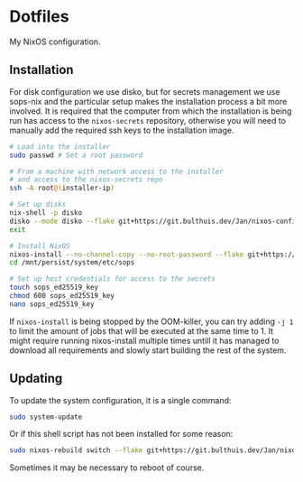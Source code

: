 # Dotfiles

My NixOS configuration.

## Installation

For disk configuration we use disko, but for secrets management we use sops-nix and the particular setup makes the installation process a bit more involved. It is required that the computer from which the installation is being run has access to the `nixos-secrets` repository, otherwise you will need to manually add the required ssh keys to the installation image. 
```bash
# Load into the installer
sudo passwd # Set a root password

# From a machine with network access to the installer
# and access to the nixos-secrets repo
ssh -A root@(installer-ip)

# Set up disks
nix-shell -p disko
disko --mode disko --flake git+https://git.bulthuis.dev/Jan/nixos-config#(system)
exit

# Install NixOS
nixos-install --no-channel-copy --no-root-password --flake git+https://git.bulthuis.dev/Jan/nixos-config#(system)
cd /mnt/persist/system/etc/sops

# Set up host credentials for access to the secrets
touch sops_ed25519_key 
chmod 600 sops_ed25519_key
nano sops_ed25519_key
```
If `nixos-install` is being stopped by the OOM-killer, you can try adding `-j 1` to limit the amount of jobs that will be executed at the same time to 1. It might require running nixos-install multiple times untill it has managed to download all requirements and slowly start building the rest of the system.

## Updating

To update the system configuration, it is a single command:
```bash
sudo system-update
```
Or if this shell script has not been installed for some reason:
```bash
sudo nixos-rebuild switch --flake git+https://git.bulthuis.dev/Jan/nixos-config
```
Sometimes it may be necessary to reboot of course.